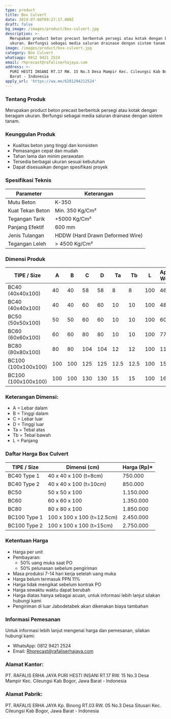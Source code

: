 ```yaml
---
type: product
title: Box Culvert
date: 2019-07-06T09:27:17.000Z
draft: false
bg_image: /images/product/box-culvert.jpg
description: >-
  Merupakan product beton precast berbentuk persegi atau kotak dengan beragam
  ukuran. Berfungsi sebagai media saluran drainase dengan sistem tanam.
image: /images/product/box-culvert.jpg
category: Box Culvert
whatsapp: 0812 9421 2524
email: rhprecast@rafaliserhajaya.com
address: >-
  PURI HESTI INSANI RT.17 RW. 15 No.3 Desa Mampir Kec. Cileungsi Kab Bogor, Jawa
  Barat - Indonesia
apply_url: 'https://wa.me/6281294212524'
---
```


### Tentang Produk

Merupakan product beton precast berbentuk persegi atau kotak dengan beragam ukuran. Berfungsi sebagai media saluran drainase dengan sistem tanam.

### Keunggulan Produk

* Kualitas beton yang tinggi dan konsisten
* Pemasangan cepat dan mudah
* Tahan lama dan minim perawatan
* Tersedia berbagai ukuran sesuai kebutuhan
* Dapat disesuaikan dengan spesifikasi proyek

### Spesifikasi Teknis

| Parameter        | Keterangan                      |
| ---------------- | ------------------------------- |
| Mutu Beton       | K-350                           |
| Kuat Tekan Beton | Min. 350 Kg/Cm²                 |
| Tegangan Tarik   | +5000 Kg/Cm²                    |
| Panjang Efektif  | 600 mm                          |
| Jenis Tulangan   | HDDW (Hard Drawn Deformed Wire) |
| Tegangan Leleh   | > 4500 Kg/Cm²                   |

### Dimensi Produk

| TIPE / Size         | A   | B   | C   | D   | Ta   | Tb   | L   | Approx Weight |
| ------------------- | --- | --- | --- | --- | ---- | ---- | --- | ------------- |
| BC40 (40x40x100)    | 40  | 40  | 58  | 58  | 8    | 8    | 100 | 465           |
| BC40 (40x40x100)    | 40  | 40  | 60  | 60  | 10   | 10   | 100 | 485           |
| BC50 (50x50x100)    | 50  | 50  | 60  | 60  | 10   | 10   | 100 | 605           |
| BC60 (60x60x100)    | 60  | 60  | 80  | 80  | 10   | 10   | 100 | 770           |
| BC80 (80x80x100)    | 80  | 80  | 104 | 104 | 12   | 12   | 100 | 1125          |
| BC100 (100x100x100) | 100 | 100 | 125 | 125 | 12.5 | 12.5 | 100 | 1500          |
| BC100 (100x100x100) | 100 | 100 | 130 | 130 | 15   | 15   | 100 | 1650          |

### Keterangan Dimensi:

* A = Lebar dalam
* B = Tinggi dalam
* C = Lebar luar
* D = Tinggi luar
* Ta = Tebal atas
* Tb = Tebal bawah
* L = Panjang

### Daftar Harga Box Culvert

| TIPE / Size  | Dimensi (cm)               | Harga (Rp)\* |
| ------------ | -------------------------- | ------------ |
| BC40 Type 1  | 40 x 40 x 100 (t=8cm)      | 750.000      |
| BC40 Type 2  | 40 x 40 x 100 (t=10cm)     | 850.000      |
| BC50         | 50 x 50 x 100              | 1.150.000    |
| BC60         | 60 x 60 x 100              | 1.350.000    |
| BC80         | 80 x 80 x 100              | 1.850.000    |
| BC100 Type 1 | 100 x 100 x 100 (t=12.5cm) | 2.450.000    |
| BC100 Type 2 | 100 x 100 x 100 (t=15cm)   | 2.750.000    |

### Ketentuan Harga

* Harga per unit
* Pembayaran:
  * 50% uang muka saat PO
  * 50% pelunasan sebelum pengiriman
* Masa produksi 7-14 hari kerja setelah uang muka
* Harga belum termasuk PPN 11%
* Harga tidak mengikat sebelum kontrak PO
* Harga sewaktu waktu dapat berubah
* Harga diatas hanya sebagai acuan, untuk informasi lebih lanjut silakan hubungi kami
* Pengiriman di luar Jabodetabek akan dikenakan biaya tambahan

### Informasi Pemesanan

Untuk informasi lebih lanjut mengenai harga dan pemesanan, silakan hubungi kami:

* WhatsApp: 0812 9421 2524
* Email: [Rhprecast@rafaliserhajaya.com](mailto:Rhprecast@rafaliserhajaya.com)

### Alamat Kantor:

PT. RAFALIS ERHA JAYA
PURI HESTI INSANI
RT.17 RW. 15 No.3 Desa Mampir Kec. Cileungsi
Kab Bogor, Jawa Barat - Indonesia

### Alamat Pabrik:

PT. RAFALIS ERHA JAYA
Kp. Binong
RT.03 RW. 05 No.3 Desa Situsari Kec. Cileungsi
Kab Bogor, Jawa Barat - Indonesia
